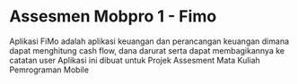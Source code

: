 Assesmen Mobpro 1 - Fimo
==================================

Aplikasi FiMo adalah aplikasi keuangan dan perancangan keuangan dimana dapat menghitung cash flow, dana darurat serta dapat membagikannya ke catatan user Aplikasi ini dibuat untuk Projek Assesment Mata Kuliah Pemrograman Mobile
